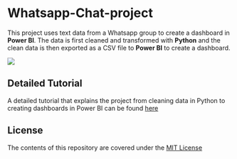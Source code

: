 # Whatsapp-Chat-project
This project uses text data from a Whatsapp group to create a dashboard in **Power BI**. The data is first cleaned and transformed with **Python** and the clean data is then exported as a CSV file to **Power BI** to create a dashboard.


![](https://resagratia.com/wp-content/uploads/2020/01/Resagratia-WhatsApp-Chat-Background-960x531.png)

## Detailed Tutorial

A detailed tutorial that explains the project from cleaning data in Python to creating dashboards in Power BI can be found [here](https://medium.com/@datascientistobi/visualizing-whatsapp-chats-using-python-and-power-bi-72ea861364ed)

## License
The contents of this repository are covered under the [MIT License](https://github.com/ObinnaIheanachor/Whatsapp-Chat-project/blob/master/License.txt)

